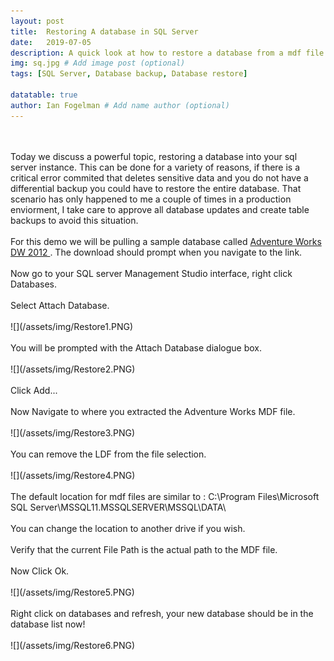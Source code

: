 ```yaml
---
layout: post
title:  Restoring A database in SQL Server
date:   2019-07-05
description: A quick look at how to restore a database from a mdf file. # Add post description (optional)
img: sq.jpg # Add image post (optional)
tags: [SQL Server, Database backup, Database restore]

datatable: true
author: Ian Fogelman # Add name author (optional)
---
```

<br>
<br>
Today we discuss a powerful topic, restoring a database into your sql server instance.
This can be done for a variety of reasons, if there is a critical error commited that deletes sensitive data and you do not have a differential backup you could have to restore the entire database.
That scenario has only happened to me a couple of times in a production enviorment, I take care to approve all database updates and create table backups to avoid this situation.
<br>
<br>
For this demo we will be pulling a sample database called <a target="_blank" href="https://www.google.com/url?sa=t&rct=j&q=&esrc=s&source=web&cd=3&ved=2ahUKEwjksJX49Z7jAhVnRN8KHTmRD6gQFjACegQIBhAB&url=https%3A%2F%2Fgithub.com%2FMicrosoft%2Fsql-server-samples%2Freleases%2Fdownload%2Fadventureworks2012%2Fadventure-works-2012-dw-data-file.mdf&usg=AOvVaw31N3kiGC6iwsbcWwq6gcYP"> Adventure Works DW 2012 </a>.
The download should prompt when you navigate to the link.

<br>
<br>
Now go to your SQL server Management Studio interface, right click Databases.
<br>
<br>
Select Attach Database.
<br>
<br>
![](/assets/img/Restore1.PNG)
<br>
<br>
You will be prompted with the Attach Database dialogue box.
<br>
<br>
![](/assets/img/Restore2.PNG)
<br>
<br>
Click Add... 
<br>
<br>
Now Navigate to where you extracted the Adventure Works MDF file.
<br>
<br>
![](/assets/img/Restore3.PNG)
<br>
<br>
You can remove the LDF from the file selection.
<br>
<br>
![](/assets/img/Restore4.PNG)
<br>
<br>
The default location for mdf files are similar to :
C:\Program Files\Microsoft SQL Server\MSSQL11.MSSQLSERVER\MSSQL\DATA\
<br>
<br>
You can change the location to another drive if you wish.
<br>
<br>
Verify that the current File Path is the actual path to the MDF file.
<br>
<br>
Now Click Ok.
<br>
<br>
![](/assets/img/Restore5.PNG)
<br>
<br>
Right click on databases and refresh, your new database should be in the database list now!
<br>
<br>
![](/assets/img/Restore6.PNG)
